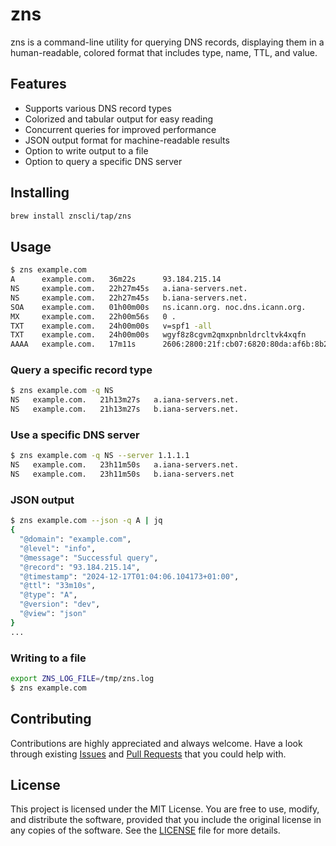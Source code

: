 # zns

zns is a command-line utility for querying DNS records, displaying them in a human-readable, colored format that includes type, name, TTL, and value.

## Features

* Supports various DNS record types
* Colorized and tabular output for easy reading
* Concurrent queries for improved performance
* JSON output format for machine-readable results
* Option to write output to a file
* Option to query a specific DNS server

## Installing

```sh
brew install znscli/tap/zns
```

## Usage

```sh
$ zns example.com
A      example.com.   36m22s      93.184.215.14
NS     example.com.   22h27m45s   a.iana-servers.net.
NS     example.com.   22h27m45s   b.iana-servers.net.
SOA    example.com.   01h00m00s   ns.icann.org. noc.dns.icann.org.
MX     example.com.   22h00m56s   0 .
TXT    example.com.   24h00m00s   v=spf1 -all
TXT    example.com.   24h00m00s   wgyf8z8cgvm2qmxpnbnldrcltvk4xqfn
AAAA   example.com.   17m11s      2606:2800:21f:cb07:6820:80da:af6b:8b2c
```

### Query a specific record type

```sh
$ zns example.com -q NS
NS   example.com.   21h13m27s   a.iana-servers.net.
NS   example.com.   21h13m27s   b.iana-servers.net.
```

### Use a specific DNS server

```sh
$ zns example.com -q NS --server 1.1.1.1
NS   example.com.   23h11m50s   a.iana-servers.net.
NS   example.com.   23h11m50s   b.iana-servers.net
```

### JSON output

```sh
$ zns example.com --json -q A | jq
{
  "@domain": "example.com",
  "@level": "info",
  "@message": "Successful query",
  "@record": "93.184.215.14",
  "@timestamp": "2024-12-17T01:04:06.104173+01:00",
  "@ttl": "33m10s",
  "@type": "A",
  "@version": "dev",
  "@view": "json"
}
...
```

### Writing to a file

```sh
export ZNS_LOG_FILE=/tmp/zns.log
$ zns example.com
```

## Contributing

Contributions are highly appreciated and always welcome.
Have a look through existing [Issues](https://github.com/znscli/zns/issues) and [Pull Requests](https://github.com/znscli/zns/pulls) that you could help with.

## License

This project is licensed under the MIT License. You are free to use, modify, and distribute the software, provided that you include the original license in any copies of the software. See the [LICENSE](LICENSE) file for more details.

